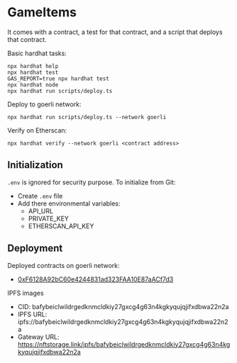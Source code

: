 # GameItems

It comes with a contract, a test for that contract, and a script that deploys that contract.

Basic hardhat tasks:

```shell
npx hardhat help
npx hardhat test
GAS_REPORT=true npx hardhat test
npx hardhat node
npx hardhat run scripts/deploy.ts
```

Deploy to goerli network:

```shell
npx hardhat run scripts/deploy.ts --network goerli
```

Verify on Etherscan:

```shell
npx hardhat verify --network goerli <contract address>
```

## Initialization

`.env` is ignored for security purpose. To initialize from Git:

- Create `.env` file
- Add there environmental variables:
  - API_URL
  - PRIVATE_KEY
  - ETHERSCAN_API_KEY

## Deployment

Deployed contracts on goerli network:

- [0xF6128A92bC60e4244831ad323FAA10E87aACf7d3](https://goerli.etherscan.io/address/0xF6128A92bC60e4244831ad323FAA10E87aACf7d3)

IPFS images

- CID: bafybeiclwildrgedknmcldkiy27gxcg4g63n4kgkyqujqjifxdbwa22n2a
- IPFS URL: ipfs://bafybeiclwildrgedknmcldkiy27gxcg4g63n4kgkyqujqjifxdbwa22n2a
- Gateway URL: https://nftstorage.link/ipfs/bafybeiclwildrgedknmcldkiy27gxcg4g63n4kgkyqujqjifxdbwa22n2a
